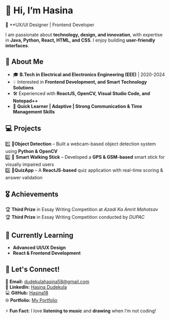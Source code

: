 # 👋 Hi, I’m Hasina   

🚀 **UX/UI Designer | Frontend Developer   

I am passionate about **technology, design, and innovation**, with expertise in **Java, Python, React, HTML, and CSS**. I enjoy building **user-friendly interfaces**.  

## 🔹 About Me  
- 🎓 **B.Tech in Electrical and Electronics Engineering (EEE)** | 2020-2024  
- 💡 Interested in **Frontend Development, and Smart Technology Solutions**  
- 🛠️ Experienced with **ReactJS, OpenCV, Visual Studio Code, and Notepad++**  
- 🎯 **Quick Learner | Adaptive | Strong Communication & Time Management Skills**  

## 💻 Projects  
1️⃣ 📸**Object Detection** – Built a webcam-based object detection system using **Python & OpenCV**  
2️⃣ 🦯 **Smart Walking Stick** – Developed a **GPS & GSM-based** smart stick for visually impaired users  
3️⃣ 📝**QuizApp** – A **ReactJS-based** quiz application with real-time scoring & answer validation  

## 🎖️ Achievements  
🏆 **Third Prize** in Essay Writing Competition at *Azadi Ka Amrit Mahotsav*  
🏆 **Third Prize** in Essay Writing Competition conducted by *DUPAC*  

## 🌱 Currently Learning  
- **Advanced UI/UX Design**  
- **React & Frontend Development**  

## 🤝 Let's Connect!  
📧 **Email:** [dudekulahasina58@gmail.com](mailto:dudekulahasina58@gmail.com)  
🔗 **LinkedIn:** [Hasina Dudekula](https://www.linkedin.com/in/hasina-dudekula-5589b6281/)  
💻 **GitHub:** [Hasina18](https://github.com/Hasina18)  
🌐 **Portfolio:** [My Portfolio](https://hasina18.github.io/Portfolio-Template/)  

⚡ **Fun Fact:** I love **listening to music** and **drawing** when I’m not coding!  


